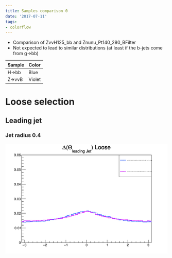 ```yaml
---
title: Samples comparison 0
date: '2017-07-11'
tags:
- colorflow
---
```

- Comparison of ZvvH125_bb and Znunu_Pt140_280_BFilter
- Not expected to lead to similar distributions (at least if the b-jets come from g->bb)

| Sample | Color  |
| ------ | ------ |
| H->bb  | Blue   |
| Z->vvB | Violet |

# Loose selection
## Leading jet
### Jet radius 0.4
![dTheta1L_4.png](/images/q/2A9EB6C0E23EC45645BFE40C199A5C2B.png)
